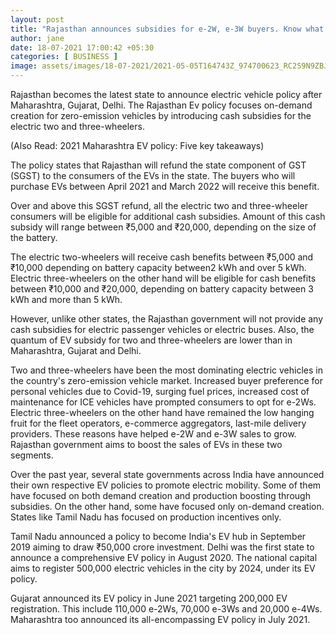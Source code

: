```yaml
---
layout: post
title: "Rajasthan announces subsidies for e-2W, e-3W buyers. Know what's there for you"
author: jane 
date: 18-07-2021 17:00:42 +05:30 
categories: [ BUSINESS ] 
image: assets/images/18-07-2021/2021-05-05T164743Z_974700623_RC2S9N9ZBJ8F_RTRMADP_3_ITALY-CLIMATE-MINISTER_1621329101701_1626583674576.JPG
---
```

Rajasthan becomes the latest state to announce electric vehicle policy after Maharashtra, Gujarat, Delhi. The Rajasthan Ev policy focuses on-demand creation for zero-emission vehicles by introducing cash subsidies for the electric two and three-wheelers.

(Also Read: 2021 Maharashtra EV policy: Five key takeaways)

The policy states that Rajasthan will refund the state component of GST (SGST) to the consumers of the EVs in the state. The buyers who will purchase EVs between April 2021 and March 2022 will receive this benefit.

Over and above this SGST refund, all the electric two and three-wheeler consumers will be eligible for additional cash subsidies. Amount of this cash subsidy will range between ₹5,000 and ₹20,000, depending on the size of the battery.

The electric two-wheelers will receive cash benefits between ₹5,000 and ₹10,000 depending on battery capacity between2 kWh and over 5 kWh. Electric three-wheelers on the other hand will be eligible for cash benefits between ₹10,000 and ₹20,000, depending on battery capacity between 3 kWh and more than 5 kWh.

However, unlike other states, the Rajasthan government will not provide any cash subsidies for electric passenger vehicles or electric buses. Also, the quantum of EV subsidy for two and three-wheelers are lower than in Maharashtra, Gujarat and Delhi.

Two and three-wheelers have been the most dominating electric vehicles in the country's zero-emission vehicle market. Increased buyer preference for personal vehicles due to Covid-19, surging fuel prices, increased cost of maintenance for ICE vehicles have prompted consumers to opt for e-2Ws. Electric three-wheelers on the other hand have remained the low hanging fruit for the fleet operators, e-commerce aggregators, last-mile delivery providers. These reasons have helped e-2W and e-3W sales to grow. Rajasthan government aims to boost the sales of EVs in these two segments.

Over the past year, several state governments across India have announced their own respective EV policies to promote electric mobility. Some of them have focused on both demand creation and production boosting through subsidies. On the other hand, some have focused only on-demand creation. States like Tamil Nadu has focused on production incentives only.

Tamil Nadu announced a policy to become India's EV hub in September 2019 aiming to draw ₹50,000 crore investment. Delhi was the first state to announce a comprehensive EV policy in August 2020. The national capital aims to register 500,000 electric vehicles in the city by 2024, under its EV policy.

Gujarat announced its EV policy in June 2021 targeting 200,000 EV registration. This include 110,000 e-2Ws, 70,000 e-3Ws and 20,000 e-4Ws. Maharashtra too announced its all-encompassing EV policy in July 2021.